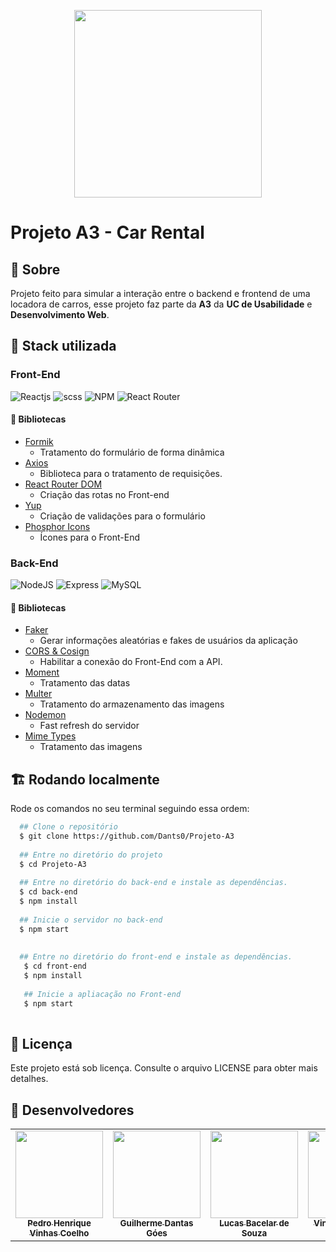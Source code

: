 ﻿<p align="center" >
<img src="https://freesvg.org/img/aiga_car_rental.png" width="300">
</p>

# Projeto A3 - Car Rental

## 💬 Sobre

Projeto feito para simular a interação entre o backend e frontend de uma locadora de carros, esse projeto faz parte da **A3** da **UC de Usabilidade** e **Desenvolvimento Web**.

## 🧪 Stack utilizada

### Front-End
<p> 
 <img src="https://img.shields.io/static/v1?label=&message=Reactjs&color=%2332323240&style=for-the-badge&logo=React" alt="Reactjs">
  <img src="https://img.shields.io/static/v1?label=&message=SCSS&color=%2332323240&style=for-the-badge&logo=sass" alt="scss">
 <img src="https://img.shields.io/static/v1?label=&message=npm&color=%2332323240&style=for-the-badge&logo=NPM" alt="NPM">
  <img src="https://img.shields.io/static/v1?label=&message=React+Router&color=%2332323240&style=for-the-badge&logo=React+Router" alt="React Router"></a>
</p>

#### **📔 Bibliotecas**
- [Formik](https://formik.org/docs/overview)
  - Tratamento do formulário de forma dinâmica
- [Axios](https://axios-http.com/ptbr/docs/intro)
   - Biblioteca para o tratamento de requisições.
- [React Router DOM](https://reactrouter.com/)
   - Criação das rotas no Front-end
- [Yup](https://www.npmjs.com/package/yup)
   - Criação de validações para o formulário
- [Phosphor Icons](https://phosphoricons.com/)
  - Ícones para o Front-End
### Back-End
<p>
  <img src="https://img.shields.io/static/v1?label=&message=Node&color=%2332323240&style=for-the-badge&logo=Node.js" alt="NodeJS">
  <img src="https://img.shields.io/static/v1?label=&message=Express&color=%2332323240&style=for-the-badge&logo=express" alt="Express">
  <img src="https://img.shields.io/static/v1?label=&message=mysql&color=%2332323240&style=for-the-badge&logo=Mysql" alt="MySQL">
 </p>

#### **📔 Bibliotecas**
- [Faker](https://fakerjs.dev/)
  - Gerar informações aleatórias e fakes de usuários da aplicação
- [CORS & Cosign](https://developer.mozilla.org/pt-BR/docs/Web/HTTP/CORS)
  - Habilitar a conexão do Front-End com a API.
- [Moment](https://momentjs.com/)
  - Tratamento das datas
- [Multer](https://www.npmjs.com/package/multer)
  - Tratamento do armazenamento das imagens
- [Nodemon](https://www.npmjs.com/package/nodemon)
   - Fast refresh do servidor
- [Mime Types](https://www.npmjs.com/package/mime-types)
    - Tratamento das imagens

## 🏗 Rodando localmente

Rode os comandos no seu terminal seguindo essa ordem:

```bash
  ## Clone o repositório 
  $ git clone https://github.com/Dants0/Projeto-A3
  
  ## Entre no diretório do projeto
  $ cd Projeto-A3
   
  ## Entre no diretório do back-end e instale as dependências.
  $ cd back-end
  $ npm install
  
  ## Inicie o servidor no back-end
  $ npm start
  
   
  ## Entre no diretório do front-end e instale as dependências.
   $ cd front-end
   $ npm install
   
   ## Inicie a apliacação no Front-end
   $ npm start
  
```

## 📝 Licença
Este projeto está sob licença. Consulte o arquivo LICENSE para obter mais detalhes.


## 🤝 Desenvolvedores

<table>
  <tr>
    <td align="center">
      <a href="#">
        <img src="https://avatars.githubusercontent.com/u/65927588?v=4" width="140px;" /><br>
        <sub>
          <b>Pedro Henrique Vinhas Coelho</b>
        </sub>
      </a>
    </td>
        <td align="center">
      <a href="#">
        <img src="https://avatars.githubusercontent.com/u/82834363?v=4" width="140px;" ><br>
        <sub>
          <b>Guilherme Dantas Góes</b>
        </sub>
      </a>
    </td>
      <td align="center">
      <a href="#">
        <img src="https://avatars.githubusercontent.com/u/60843500?v=4" width="140px;"/><br>
        <sub>
          <b>Lucas Bacelar de Souza</b>
        </sub>
      </a>
    </td>
    <td align="center">
      <a href="#">
        <img src="https://avatars.githubusercontent.com/u/78942949?v=4" width="140px;"/><br>
        <sub>
          <b>Vinícius Manoel O. Frias </b>
        </sub>
      </a>
    </td>
      <td align="center">
      <a href="#">
        <img src="https://avatars.githubusercontent.com/u/101674369?v=4" width="140px;"/><br>
        <sub>
          <b>Nicolas Pompilio Bastos </b>
        </sub>
      </a>
    </td>
  </tr>
</table>







